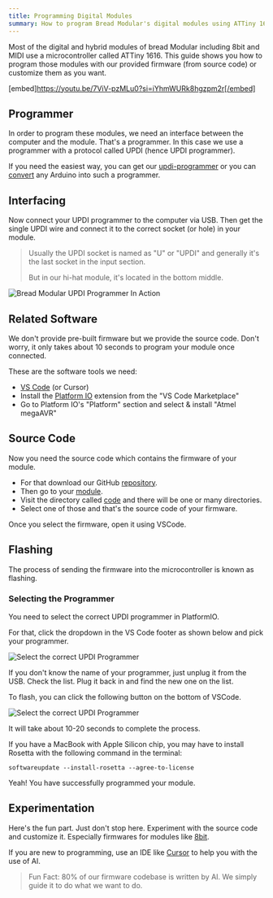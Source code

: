 ```yaml
---
title: Programming Digital Modules
summary: How to program Bread Modular's digital modules using ATTiny 1616 microcontrollers via UPDI.
---
```


Most of the digital and hybrid modules of bread Modular including 8bit and MIDI use a microcontroller called ATTiny 1616. This guide shows you how to program those modules with our provided firmware (from source code) or customize them as you want. 

[embed]https://youtu.be/7ViV-pzMLu0?si=iYhmWURk8hgzpm2r[/embed]

## Programmer

In order to program these modules, we need an interface between the computer and the module. That's a programmer. In this case we use a programmer with a protocol called UPDI (hence UPDI programmer).

If you need the easiest way, you can get our [updi-programmer](/modules/updi-programmer) or you can [convert](https://youtu.be/YOGeoW_QySs?si=nZRVHnHZheLrTDw1&t=47) any Arduino into such a programmer. 

## Interfacing

Now connect your UPDI programmer to the computer via USB. Then get the single UPDI wire and connect it to the correct socket (or hole) in your module. 

> Usually the UPDI socket is named as "U" or "UPDI" and generally it's the last socket in the input section.
> 
> But in our hi-hat module, it's located in the bottom middle.

![Bread Modular UPDI Programmer In Action](/images/docs/updi_programmer_in_action.jpg)

## Related Software

We don't provide pre-built firmware but we provide the source code. Don't worry, it only takes about 10 seconds to program your module once connected. 

These are the software tools we need: 

- [VS Code](https://code.visualstudio.com) (or Cursor)
- Install the [Platform IO](https://platformio.org/platformio-ide) extension from the "VS Code Marketplace"
- Go to Platform IO's "Platform" section and select & install "Atmel megaAVR"


## Source Code

Now you need the source code which contains the firmware of your module. 

- For that download our GitHub [repository](https://github.com/bread-modular/bread-modular).
- Then go to your [module](https://github.com/bread-modular/bread-modular/tree/main/modules).
- Visit the directory called [code](https://github.com/bread-modular/bread-modular/tree/main/modules/8bit) and there will be one or many directories.
- Select one of those and that's the source code of your firmware.

Once you select the firmware, open it using VSCode. 

## Flashing

The process of sending the firmware into the microcontroller is known as flashing. 

### Selecting the Programmer

You need to select the correct UPDI programmer in PlatformIO. 

For that, click the dropdown in the VS Code footer as shown below and pick your programmer. 

![Select the correct UPDI Programmer](/images/docs/select-updi-programmar.png)

If you don't know the name of your programmer, just unplug it from the USB. Check the list. Plug it back in and find the new one on the list. 

To flash, you can click the following button on the bottom of VSCode. 

![Select the correct UPDI Programmer](/images/docs/updi-flash.png)                                                                                                                                              

It will take about 10-20 seconds to complete the process.

If you have a MacBook with Apple Silicon chip, you may have to install Rosetta with the following command in the terminal:

~~~
softwareupdate --install-rosetta --agree-to-license
~~~

Yeah! You have successfully programmed your module. 

## Experimentation

Here's the fun part. Just don't stop here. Experiment with the source code and customize it. Especially firmwares for modules like [8bit](/modules/8bit). 

If you are new to programming, use an IDE like [Cursor](https://www.cursor.com) to help you with the use of AI. 

> Fun Fact: 80% of our firmware codebase is written by AI. We simply guide it to do what we want to do.